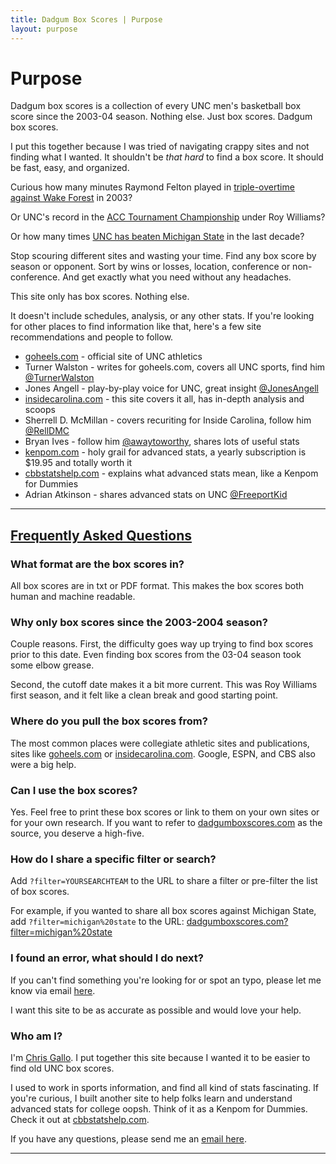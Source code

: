 ```yaml
---
title: Dadgum Box Scores | Purpose
layout: purpose
---
```


# Purpose

Dadgum box scores is a collection of every UNC men's basketball box score since the 2003-04 season. Nothing else. Just box scores. Dadgum box scores.

I put this together because I was tried of navigating crappy sites and not finding what I wanted. It shouldn't be _that hard_ to find a box score. It should be fast, easy, and organized. 

Curious how many minutes Raymond Felton played in [triple-overtime against Wake Forest](/boxes/2004/wake-119-unc-114.txt) in 2003?

Or UNC's record in the [ACC Tournament Championship](/?filter=acc%20tournament%20championship) under Roy Williams? 

Or how many times [UNC has beaten Michigan State](/?filter=michigan%20state) in the last decade? 

Stop scouring different sites and wasting your time. Find any box score by season or opponent. Sort by wins or losses, location, conference or non-conference. And get exactly what you need without any headaches.

This site only has box scores. Nothing else. 

It doesn't include schedules, analysis, or any other stats. If you're looking for other places to find information like that, here's a few site recommendations and people to follow. 


- [goheels.com](http://goheels.com) - official site of UNC athletics 
- Turner Walston - writes for goheels.com, covers all UNC sports, find him [@TurnerWalston](https://twitter.com/TurnerWalston)
- Jones Angell - play-by-play voice for UNC, great insight [@JonesAngell](https://twitter.com/JonesAngell) 
- [insidecarolina.com](http://insidecarolina.com) - this site covers it all, has in-depth analysis and scoops 
- Sherrell D. McMillan - covers recuriting for Inside Carolina, follow him [@RellDMC](https://twitter.com/RellDMC)
- Bryan Ives - follow him [@awaytoworthy](https://twitter.com/awaytoworthy), shares lots of useful stats
- [kenpom.com](http://kenpom.com) - holy grail for advanced stats, a yearly subscription is $19.95 and totally worth it
- [cbbstatshelp.com](https://cbbstatshelp.com) - explains what advanced stats mean, like a Kenpom for Dummies 
- Adrian Atkinson - shares advanced stats on UNC [@FreeportKid](https://twitter.com/FreeportKid)



* * *

<a name="faq"></a>

## [Frequently Asked Questions](/purpose/#faq)

### What format are the box scores in?

All box scores are in txt or PDF format. This makes the box scores both human and machine readable.

### Why only box scores since the 2003-2004 season?

Couple reasons. First, the difficulty goes way up trying to find box scores prior to this date. Even finding box scores from the 03-04 season took some elbow grease.

Second, the cutoff date makes it a bit more current. This was Roy Williams first season, and it felt like a clean break and good starting point.

### Where do you pull the box scores from?

The most common places were collegiate athletic sites and publications, sites like [goheels.com](http://goheels.com) or [insidecarolina.com](http://insidecarolina.com). Google, ESPN, and CBS also were a big help.

### Can I use the box scores?

Yes. Feel free to print these box scores or link to them on your own sites or for your own research. If you want to refer to [dadgumboxscores.com](http://dadgumboxscores.com) as the source, you deserve a high-five.

### How do I share a specific filter or search? 

Add `?filter=YOURSEARCHTEAM` to the URL to share a filter or pre-filter the list of box scores. 

For example, if you wanted to share all box scores against Michigan State, add `?filter=michigan%20state` to the URL: [dadgumboxscores.com?filter=michigan%20state](http://dadgumboxscores.com?filter=michigan%20state)

### I found an error, what should I do next?

If you can't find something you're looking for or spot an typo, please let me know via email [here](mailto:cbbstatshelp@gmail.com).

I want this site to be as accurate as possible and would love your help.

### Who am I?

I'm [Chris Gallo](http://hotdogsandeggs.com). I put together this site because I wanted it to be easier to find old UNC box scores. 

I used to work in sports information, and find all kind of stats fascinating. If you're curious, I built another site to help folks learn and understand advanced stats for college oopsh. Think of it as a Kenpom for Dummies. Check it out at [cbbstatshelp.com](https://cbbstatshelp.com).

If you have any questions, please send me an [email here](mailto:cbbstatshelp@gmail.com). 

* * * 
